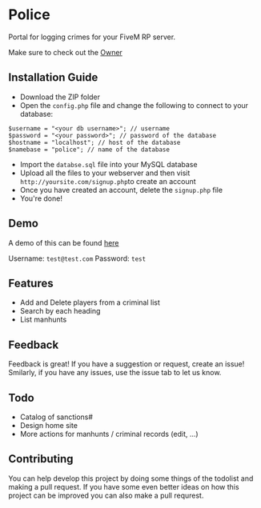 # Police
Portal for logging crimes for your FiveM RP server.

Make sure to check out the [Owner](https://forum.fivem.net/u/davendrix)

## Installation Guide
- Download the ZIP folder
- Open the `config.php` file and change the following to connect to your database:
```
$username = "<your db username>"; // username
$password = "<your password>"; // password of the database
$hostname = "localhost"; // host of the database
$namebase = "police"; // name of the database
```
- Import the `databse.sql` file into your MySQL database
- Upload all the files to your webserver and then visit `http://yoursite.com/signup.php`to create an account
- Once you have created an account, delete the `signup.php` file
- You're done!

## Demo
A demo of this can be found [here](https://rootk1d.xyz/police)

Username: `test@test.com`
Password: `test`


## Features
- Add and Delete players from a criminal list
- Search by each heading
- List manhunts

## Feedback
Feedback is great! If you have a suggestion or request, create an issue! Smilarly, if you have any issues, use the issue tab to let us know.

## Todo
- Catalog of sanctions#
- Design home site
- More actions for manhunts / criminal records (edit, ...)

## Contributing
You can help develop this project by doing some things of the todolist and making a pull request. If you have some even better ideas on how this project can be improved you can also make a pull requrest.


